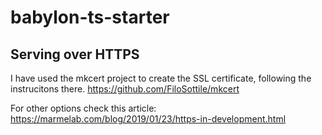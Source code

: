 # babylon-ts-starter

## Serving over HTTPS
I have used the mkcert project to create the SSL certificate, following the instrucitons there.
https://github.com/FiloSottile/mkcert

For other options check this article:
https://marmelab.com/blog/2019/01/23/https-in-development.html 